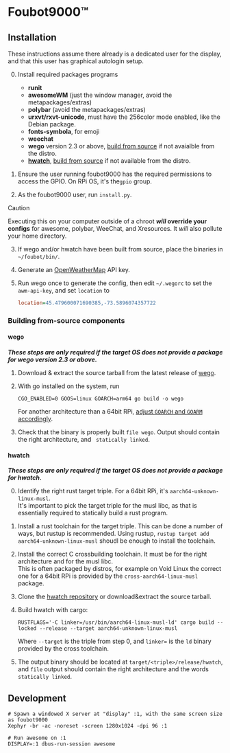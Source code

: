 # Foubot9000™

## Installation

These instructions assume there already is a dedicated user for the display, and that this user has graphical autologin
setup.

0. Install required packages programs
    - **runit**
    - **awesomeWM** (just the window manager, avoid the metapackages/extras)
    - **polybar** (avoid the metapackages/extras)
    - **urxvt/rxvt-unicode**, must have the 256color mode enabled, like the Debian package.
    - **fonts-symbola**, for emoji
    - **weechat**
    - **wego** version 2.3 or above, [build from source](#wego) if not avaialble from the distro.
    - **[hwatch](https://github.com/blacknon/hwatch)**, [build from source](#hwatch) if not available from the distro.

1. Ensure the user running foubot9000 has the required permissions to access the GPIO. On RPi OS, it's the`gpio` group.

2. As the foubot9000 user, run `install.py`.
> [!CAUTION]
> Executing this on your computer outside of a chroot ***will* override your configs** for awesome, polybar,
> WeeChat, and Xresources.
> It *will* also pollute your home directory.

3. If wego and/or hwatch have been built from source, place the binaries in `~/foubot/bin/`.

4. Generate an [OpenWeatherMap](https://openweathermap.org) API key.

5. Run wego once to generate the config, then edit `~/.wegorc` to set the `awm-api-key`, and set `location` to
    ```ini
    location=45.479600071690385,-73.5896074357722
    ```

### Building from-source components

#### wego

***These steps are only required if the target OS does not provide a package for wego version 2.3 or above.***

1. Download & extract the source tarball from the latest release of [wego](https://github.com/schachmat/wego).

2. With go installed on the system, run
    ```shell
    CGO_ENABLED=0 GOOS=linux GOARCH=arm64 go build -o wego
    ```
    For another architecture than a 64bit RPi,
    [adjust `GOARCH` and `GOARM` accordingly](https://go.dev/doc/install/source#environment).

3. Check that the binary is properly built `file wego`. Output should contain the right architecture,
    and ` statically linked`.

#### hwatch

***These steps are only required if the target OS does not provide a package for hwatch.***

0. Identify the right rust target triple. For a 64bit RPi, it's `aarch64-unknown-linux-musl`.  
    It's important to pick the target triple for the musl libc, as that is essentially required to statically build a
    rust program.

1. Install a rust toolchain for the target triple. This can be done a number of ways, but rustup is recommended.
    Using rustup, `rustup target add aarch64-unknown-linux-musl` shoudl be enough to install the toolchain.

2. Install the correct C crossbuilding toolchain. It must be for the right architecture and for the musl libc.  
    This is often packaged by distros, for example on Void Linux the correct one for a 64bit RPi is provided by the
    `cross-aarch64-linux-musl` package.

3. Clone the [hwatch repository](https://github.com/blacknon/hwatch) or download&extract the source tarball.

4. Build hwatch with cargo:
    ```shell
    RUSTFLAGS='-C linker=/usr/bin/aarch64-linux-musl-ld' cargo build --locked --release --target aarch64-unknown-linux-musl
    ```
    Where `--target` is the triple from step 0, and `linker=` is the `ld` binary provided by the cross toolchain.

4. The output binary should be located at `target/<triple>/release/hwatch`, and `file` output should contain the right
    architecture and the words `statically linked`.

## Development

```shell
# Spawn a windowed X server at "display" :1, with the same screen size as foubot9000
Xephyr -br -ac -noreset -screen 1280x1024 -dpi 96 :1

# Run awesome on :1
DISPLAY=:1 dbus-run-session awesome
```
